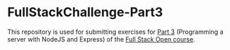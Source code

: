 # FullStackChallenge-Part3

This repository is used for submitting exercises for [Part 3](https://fullstackopen.com/en/part3) (Programming a server with NodeJS and Express) of the [Full Stack Open course](https://fullstackopen.com/en). 
